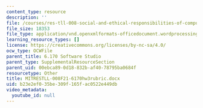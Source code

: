 ```yaml
---
content_type: resource
description: ''
file: /courses/res-tll-008-social-and-ethical-responsibilities-of-computing-serc/b23e2ef035be309f165fac0522e449db_MITRESTLL-008F21-6170hw3rubric.docx
file_size: 18353
file_type: application/vnd.openxmlformats-officedocument.wordprocessingml.document
learning_resource_types: []
license: https://creativecommons.org/licenses/by-nc-sa/4.0/
ocw_type: OCWFile
parent_title: 6.170 Software Studio
parent_type: SupplementalResourceSection
parent_uid: 00ebca89-0d18-832b-af40-78795ba0684f
resourcetype: Other
title: MITRESTLL-008F21-6170hw3rubric.docx
uid: b23e2ef0-35be-309f-165f-ac0522e449db
video_metadata:
  youtube_id: null
---
```

